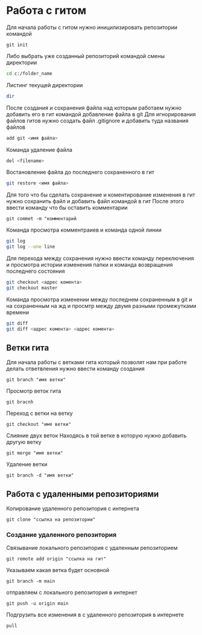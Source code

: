 # Работа с гитом
 Для начала работы с гитом нужно иницилизировать репозитории командой 
 ```
 git init
 ```

 Либо выбрать уже созданный репозиторий командой смены директории
 ```sh
 cd c:/folder_name
```

Листинг текущей директории
```sh
dir
```

После создания и сохранения файла над которым работаем нужно добавить его в гит командой добавление файла в git 
Для игнорирования файлов гитов нужно создать файл .gitignore и добавить туда названия файлов
```sh
add git <имя файла>
```

Команда удаление файла 
```sh
del <filename>
```

Востановление файла до последнего сохраненного в гит
```sh
git restore <имя файла>
```

Для того что бы сделать сохранение и коментирование изменения в гит нужно сохранить файл и добавить файл командой в гит
После этого ввести команду что бы оставить комментарии
``` 
git commet -m "комментарий 
```
Команда просмотра комментраиев и команда одной линии
```sh
git log
git log --one line 
```

Для перехода между сохранения нужно ввести команду переключения и просмотра истории изменения папки и команда возвращения последнего состояния
```sh
git checkout <адрес комента>
git checkout master
```

Команда просмотра изменении между последнем сохраненным в git и на сохраненным на жд
и просмтр между двумя разными промежутками времени
```sh
git diff
git diff <адрес комента> <адрес комента>
```

## Ветки гита

Для начала работы с ветками гита который позволят нам при работе делать ответвления нужно ввести команду создания  
```
git branch "имя ветки"
``` 

Просмотр веток гита
```
git bracnh
```

Переход с ветки на ветку
```
git checkout "имя ветки"
```

Слияние двух веток Находясь в той ветке в которую нужно добавить другую ветку
```
git merge "имя ветки"
```

Удаление ветки
```
git branch -d "имя ветки"
```

## Работа с удаленными репозиториями 
Копирование удаленного репозитория с интернета
```
git clone "ссылка на репозитории"
```

### Cоздание удаленного репозитория 
Связывание локального репозитория с удаленным репозиторием
``` 
git remote add origin "ссылка на гит"
```
Указываем какая ветка будет основной 
``` 
git branch -m main
```
отправляем с локального репозитория в интернет
``` 
git push -u origin main
```

Подгрузить все изменения в с удаленного репозитория в интернете
``` 
pull
```